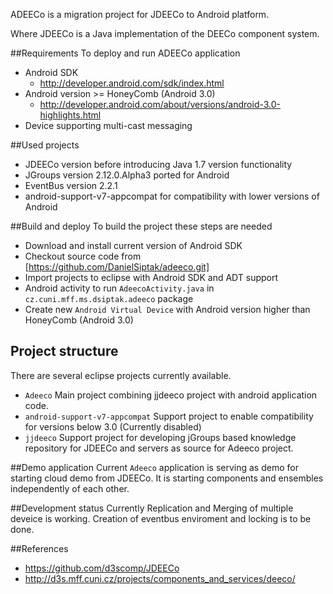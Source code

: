 ADEECo is a migration project for JDEECo to Android platform.

Where JDEECo is a Java implementation of the DEECo component system. 

##Requirements
To deploy and run ADEECo application
* Android SDK 
  - http://developer.android.com/sdk/index.html
* Android version >= HoneyComb (Android 3.0) 
  - http://developer.android.com/about/versions/android-3.0-highlights.html
* Device supporting multi-cast messaging

##Used projects
- JDEECo version before introducing Java 1.7 version functionality
- JGroups version 2.12.0.Alpha3 ported for Android
- EventBus version 2.2.1
- android-support-v7-appcompat for compatibility with lower versions of Android


##Build and deploy
To build the project these steps are needed

- Download and install current version of Android SDK
- Checkout source code from [https://github.com/DanielSiptak/adeeco.git] 
- Import projects to eclipse with Android SDK and ADT support
- Android activity to run `AdeecoActivity.java` in `cz.cuni.mff.ms.dsiptak.adeeco` package
- Create new `Android Virtual Device` with Android version higher than HoneyComb (Android 3.0)

## Project structure
There are several eclipse projects currently available.
- `Adeeco` Main project combining jjdeeco project with android application code.
- `android-support-v7-appcompat` Support project to enable compatibility for versions below 3.0 (Currently disabled)
- `jjdeeco` Support project for developing jGroups based knowledge repository for JDEECo and servers as source for Adeeco project.

##Demo application
Current `Adeeco` application is serving as demo for starting cloud demo from JDEECo.
It is starting components and ensembles independently of each other.

##Development status
Currently Replication and Merging of multiple deveice is working.
Creation of eventbus enviroment and locking is to be done.

 
##References

* https://github.com/d3scomp/JDEECo
* http://d3s.mff.cuni.cz/projects/components_and_services/deeco/
